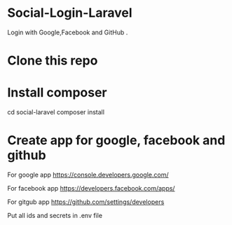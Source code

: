 # Social-Login-Laravel
Login with Google,Facebook and GitHub . 

# Clone this repo

# Install composer
 cd social-laravel
 composer install

 
 # Create app for google, facebook and github
 For google app
 https://console.developers.google.com/
 
 For facebook app
 https://developers.facebook.com/apps/

 For gitgub app
 https://github.com/settings/developers

 Put all ids and secrets in .env file

